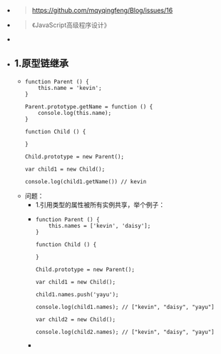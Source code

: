 - > https://github.com/mqyqingfeng/Blog/issues/16
- > 《JavaScript高级程序设计》
-
- ## 1.原型链继承
	- ```
	  function Parent () {
	      this.name = 'kevin';
	  }
	  
	  Parent.prototype.getName = function () {
	      console.log(this.name);
	  }
	  
	  function Child () {
	  
	  }
	  
	  Child.prototype = new Parent();
	  
	  var child1 = new Child();
	  
	  console.log(child1.getName()) // kevin
	  ```
	- 问题：
		- 1.引用类型的属性被所有实例共享，举个例子：
		- ```
		  function Parent () {
		      this.names = ['kevin', 'daisy'];
		  }
		  
		  function Child () {
		  
		  }
		  
		  Child.prototype = new Parent();
		  
		  var child1 = new Child();
		  
		  child1.names.push('yayu');
		  
		  console.log(child1.names); // ["kevin", "daisy", "yayu"]
		  
		  var child2 = new Child();
		  
		  console.log(child2.names); // ["kevin", "daisy", "yayu"]
		  ```
		-
